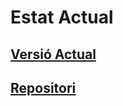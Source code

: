 <!-- TITLE: Estat Actual -->
<!-- SUBTITLE: Explicació de l'estat actual -->

# Estat Actual
<a href="https://wiki-js-epl.herokuapp.com/visual-studio-code/estat-actual/versio-actual">
	<h2 style="pointer-events: auto;
		 cursor: pointer; text-decoration:none;">Versió Actual</h2>
	</div>
</a>

<a href="https://wiki-js-epl.herokuapp.com/visual-studio-code/estat-actual/repositori">
	<h2 style="pointer-events: auto;
		 cursor: pointer; text-decoration:none;">Repositori</h2>
	</div>
</a>